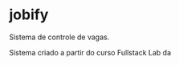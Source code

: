 # jobify
<p>Sistema de controle de vagas.</p>
<p>Sistema criado a partir do curso Fullstack Lab da <http://www.devpleno.com></p>